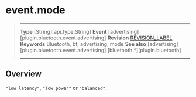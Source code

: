 # event.mode

> --------------------- ------------------------------------------------------------------------------------------
> __Type__              [String][api.type.String]
> __Event__             [advertising][plugin.bluetooth.event.advertising]
> __Revision__          [REVISION_LABEL](REVISION_URL)
> __Keywords__          Bluetooth, bt, advertising, mode
> __See also__          [advertising][plugin.bluetooth.event.advertising]
>						[bluetooth.*][plugin.bluetooth]
> --------------------- ------------------------------------------------------------------------------------------

## Overview

`"low latency"`, `"low power"` or `"balanced"`.